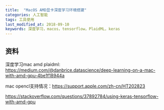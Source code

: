 ```yaml
---
title:  "MacOS AMD显卡深度学习环境搭建"
categories: 人工智能
tags: 工具使用
last_modified_at: 2018-09-10
keywords: 深度学习，macos，tensorflow，PlaidML，keras
---
```



## 资料

深度学习mac amd plaidml: https://medium.com/@danbrice.datascience/deep-learning-on-a-mac-with-amd-gpu-4be1f18944a

mac opencl支持情况：https://support.apple.com/zh-cn/HT202823

https://stackoverflow.com/questions/37892784/using-keras-tensorflow-with-amd-gpu